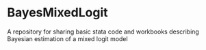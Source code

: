 # BayesMixedLogit
A repository for sharing basic stata code and workbooks describing Bayesian estimation of a mixed logit model
